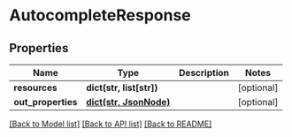 # AutocompleteResponse

## Properties
Name | Type | Description | Notes
------------ | ------------- | ------------- | -------------
**resources** | **dict(str, list[str])** |  | [optional] 
**out_properties** | [**dict(str, JsonNode)**](JsonNode.md) |  | [optional] 

[[Back to Model list]](../README.md#documentation-for-models) [[Back to API list]](../README.md#documentation-for-api-endpoints) [[Back to README]](../README.md)

